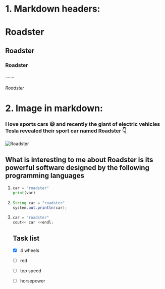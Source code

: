 # 1. Markdown headers:
# Roadster
## Roadster
### Roadster
.......
###### Roadster

# 2. Image in markdown:

### I love sports cars 😄 and recently the giant of electric vehicles Tesla revealed their sport car named Roadster 👇

![Roadster](https://digitalassets.tesla.com/tesla-contents/image/upload/h_1800,w_2878,c_fit,f_auto,q_auto:best/roadster-glass-desktop)

## What is interesting to me about Roadster is its powerful software designed by the following programming languages 

1. ```python
   car = "roadster"
   print(var)
   ```
2. ```java
   String car = "roadster"
   system.out.println(car);
   ```
3. ```c++
   car = "roadster"
   cout<< car <<endl;
   ```
   ## Task list
   - [x] 4 wheels
   - [ ] red
   - [ ] top speed
   - [ ] horsepower 


